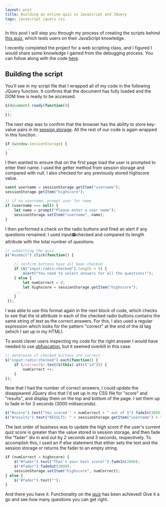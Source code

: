 ```yaml
---
layout: post
title: Building an online quiz in JavaScript and JQuery
tags: javascript jquery css
---
```


In this post I will step you through my process of creating the scripts behind [this quiz](https://a-bishop.github.io/javascript-quiz), which tests users on their JavaScript knowledge. 

I recently completed the project for a web scripting class, and I figured I would share some knowledge I gained from the debugging process. You can follow along with the code [here](https://github.com/a-bishop/javascript-quiz/tree/master).

## Building the script
You'll see in my script file that I wrapped all of my code in the following JQuery function. It confirms that the document has fully loaded and the DOM tree is ready to be accessed.

```javascript
$(document).ready(function(){
...
});
```

The next step was to confirm that the browser has the ability to store key-value pairs in its [session storage](https://developer.mozilla.org/en-US/docs/Web/API/Window/sessionStorage). All the rest of our code is again wrapped in this function.

```javascript
if (window.sessionStorage) {
...
}
```

I then wanted to ensure that on the first page load the user is prompted to enter their name. I used the getter method from session storage and compared with null. I also checked for any previously stored highscore value.

```javascript
const username = sessionStorage.getItem("username");
sessionStorage.getItem("highscore");

// if no username, prompt user for name
if (username === null) {
	let name = prompt("Please enter a user name");
	sessionStorage.setItem("username", name);
}
```

I then performed a check on the radio buttons and fired an alert if any questions remained. I used input:radio:checked and compared its length attribute with the total number of questions.

```javascript
// submitting the quiz
$("#submit").click(function() {

	// confirm buttons have all been checked
	if ($("input:radio:checked").length < 5) {
		alert("You need to select answers for all the questions!");
	} else {
		let numCorrect = 0;
	  	let highscore = sessionStorage.getItem("highscore");
	...
    }
 });
```

I was able to use this format again in the next block of code, which checks to see that the id attribute in each of the checked radio buttons contains the same string of text as the correct answers. For this, I also used a regular expression which looks for the pattern "correct" at the end of the id tag (which I set up in my HTML). 

To avoid clever users inspecting my code for the right answer I would have needed to use [obfuscation](http://smallbusiness.chron.com/obfuscate-html-26708.html), but it seemed overkill in this case.

```javascript
// determine if checked buttons are correct
$("input:radio:checked").each(function() {
	if (/correct$/.test($(this).attr("id"))) {
		numCorrect ++;
	}
});
```

Now that I had the number of correct answers, I could update the disappeared JQuery divs that I'd set up in my CSS file for "score" and "results", and display them on the top and bottom of the page. I set them up to fade in for 3 seconds (3000 milliseconds).

```javascript
$("#score").text("You scored " + numCorrect + " out of 5").fadeIn(3000);
$("#results").text("RESULTS: " + sessionStorage.getItem("username") + ", you scored " + numCorrect + " out of 5").fadeIn(3000);
```

The last order of business was to update the high score if the user's current quiz score is greater than the value stored in session storage, and then fade the "fader" div in and out by 2 seconds and 3 seconds, respectively. To accomplish this, I used an if else statement that either sets the text and the session storage or returns the fader to an empty string.

```javascript
if (numCorrect > highscore) {
	$("#fader").text("That's your best score!").fadeIn(2000);
	$("#fader").fadeOut(3000);
	sessionStorage.setItem("highscore", numCorrect);
} else {
	$("#fader").text("");
}
```

And there you have it. Functionality on the [quiz](https://a-bishop.github.io/javascript-quiz/) has been achieved! Give it a go and see how many questions you can get right.
